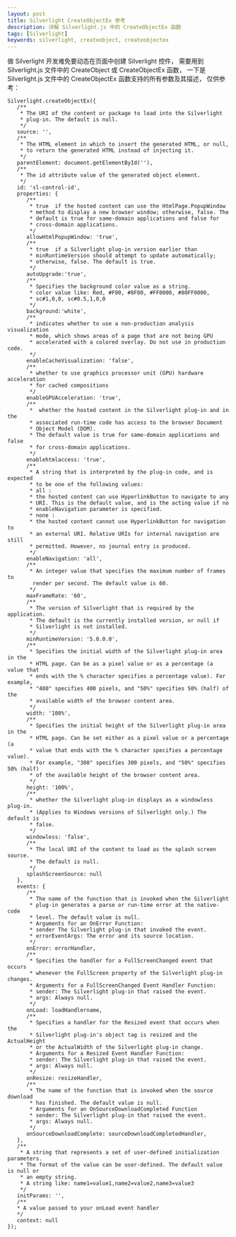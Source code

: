```yaml
---
layout: post
title: Silverlight CreateObjectEx 参考
description: 详解 Silverlight.js 中的 CreateObjectEx 函数
tags: [Silverlight]
keywords: silverlight, createobject, createobjectex
---
```


做 Silverlight 开发难免要动态在页面中创建 Silverlight 控件， 需要用到 Silverlight.js 文件中的 CreateObject 或 CreateObjectEx 函数， 一下是 Silverlight.js 文件中的 CreateObjectEx 函数支持的所有参数及其描述， 仅供参考：

    Silverlight.createObjectEx({
       /**
        * The URI of the content or package to load into the Silverlight
        * plug-in. The default is null.
        */
       source: '',
       /**
        * The HTML element in which to insert the generated HTML, or null,
        * to return the generated HTML instead of injecting it.
        */
       parentElement: document.getElementById(''),
       /**
        * The id attribute value of the generated object element.
        */
       id: 'sl-control-id',
       properties: {
          /**
           * true  if the hosted content can use the HtmlPage.PopupWindow
           * method to display a new browser window; otherwise, false. The
           * default is true for same-domain applications and false for
           * cross-domain applications.
           */
          allowHtmlPopupWindow: 'true',
          /**
           * true  if a Silverlight plug-in version earlier than
           * minRuntimeVersion should attempt to update automatically;
           * otherwise, false. The default is true.
           */
          autoUpgrade:'true',
          /**
           * Specifies the background color value as a string. 
           * color value like: Red, #F00, #8F00, #FF0000, #80FF0000,
           * sc#1,0,0, sc#0.5,1,0,0
           */
          background:'white',
          /**
           * indicates whether to use a non-production analysis visualization
           * mode, which shows areas of a page that are not being GPU
           * accelerated with a colored overlay. Do not use in production code.
           */
          enableCacheVisualization: 'false',
          /**
           * whether to use graphics processor unit (GPU) hardware acceleration
           * for cached compositions
           */
          enableGPUAcceleration: 'true',
          /**
           *  whether the hosted content in the Silverlight plug-in and in the
           * associated run-time code has access to the browser Document
           * Object Model (DOM).
           * The default value is true for same-domain applications and false
           * for cross-domain applications.
           */
          enablehtmlaccess: 'true',
          /**
           * A string that is interpreted by the plug-in code, and is expected
           * to be one of the following values:
           * all :
           * the hosted content can use HyperlinkButton to navigate to any
           * URI. This is the default value, and is the acting value if no
           * enableNavigation parameter is specified.
           * none :
           * the hosted content cannot use HyperlinkButton for navigation to
           * an external URI. Relative URIs for internal navigation are still
           * permitted. However, no journal entry is produced.
           */
          enableNavigation: 'all',
          /**
           * An integer value that specifies the maximum number of frames to
            render per second. The default value is 60.
           */
          maxFrameRate: '60',
          /**
           * The version of Silverlight that is required by the application.
           * The default is the currently installed version, or null if
           * Silverlight is not installed.
           */
          minRuntimeVersion: '5.0.0.0',
          /**
           * Specifies the initial width of the Silverlight plug-in area in the
           * HTML page. Can be as a pixel value or as a percentage (a value that
           * ends with the % character specifies a percentage value). For example,
           * "400" specifies 400 pixels, and "50%" specifies 50% (half) of the
           * available width of the browser content area.
           */
          width: '100%',
          /**
           * Specifies the initial height of the Silverlight plug-in area in the
           * HTML page. Can be set either as a pixel value or a percentage (a
           * value that ends with the % character specifies a percentage value).
           * For example, "300" specifies 300 pixels, and "50%" specifies 50% (half)
           * of the available height of the browser content area. 
           */
          height: '100%',
          /**
           * whether the Silverlight plug-in displays as a windowless plug-in.
           * (Applies to Windows versions of Silverlight only.) The default is
           * false.
           */
          windowless: 'false',
          /**
           * The local URI of the content to load as the splash screen source.
           * The default is null.
           */
          splashScreenSource: null
       },
       events: {
          /**
           * The name of the function that is invoked when the Silverlight
           * plug-in generates a parse or run-time error at the native-code
           * level. The default value is null.
           * Arguments for an OnError Function:
           * sender The Silverlight plug-in that invoked the event.
           * errorEventArgs: The error and its source location. 
           */
          onError: errorHandler,
          /**
           * Specifies the handler for a FullScreenChanged event that occurs
           * whenever the FullScreen property of the Silverlight plug-in changes.
           * Arguments for a FullScreenChanged Event Handler Function: 
           * sender: The Silverlight plug-in that raised the event.
           * args: Always null.
           */
          onLoad: loadHandlername,
          /**
           * Specifies a handler for the Resized event that occurs when the
           * Silverlight plug-in's object tag is resized and the ActualHeight
           * or the ActualWidth of the Silverlight plug-in change.
           * Arguments for a Resized Event Handler Function:
           * sender: The Silverlight plug-in that raised the event.
           * args: Always null.
           */
          onResize: resizeHandler,
          /**
           * The name of the function that is invoked when the source download
           * has finished. The default value is null.
           * Arguments for an OnSourceDownloadCompleted Function
           * sender: The Silverlight plug-in that raised the event.
           * args: Always null.
           */
          onSourceDownloadComplete: sourceDownloadCompletedHandler,
       },
       /**
        * A string that represents a set of user-defined initialization parameters.
        * The format of the value can be user-defined. The default value is null or
        * an empty string.
        * A string like: name1=value1,name2=value2,name3=value3
        */
       initParams: '',
       /**
       * A value passed to your onLoad event handler
       */
       context: null
    });
